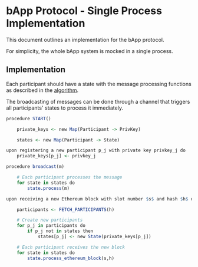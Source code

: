 # bApp Protocol - Single Process Implementation

This document outlines an implementation for the bApp protocol.

For simplicity, the whole bApp system is mocked in a single process.

## Implementation

Each participant should have a state with the message processing functions as described in the [algorithm](./bapp_protocol.md).

The broadcasting of messages can be done through a channel that triggers all participants' states to process it immediately.

```r
procedure START()

    private_keys <- new Map(Participant -> PrivKey)

    states <- new Map(Participant -> State)
```

```r
upon registering a new participant p_j with private key privkey_j do
    private_keys[p_j] <- privkey_j
```

```r
procedure broadcast(m)

    # Each participant processes the message
    for state in states do
        state.process(m)
```

```r
upon receiving a new Ethereum block with slot number $s$ and hash $h$ do

    participants <- FETCH_PARTICIPANTS(h)

    # Create new participants
    for p_j in participants do
        if p_j not in states then
            states[p_j] <- new State(private_keys[p_j])

    # Each participant receives the new block
    for state in states do
        state.process_ethereum_block(s,h)
```
